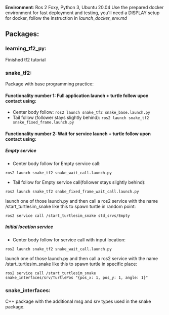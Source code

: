 **Environment**: Ros 2 Foxy, Python 3, Ubuntu 20.04
Use the prepared docker environment for fast deployment and testing, you'll need a DISPLAY setup for docker, follow the instruction in *launch_docker_env.md*

## Packages:

### learning_tf2_py: 
Finished tf2 tutorial

### snake_tf2: 
Package with base programming practice: 

#### Functionality number 1: Full application launch + turtle follow upon contact using:

- Center body follow:
```ros2 launch snake_tf2 snake_base.launch.py ```
- Tail follow (follower stays slightly behind):
```ros2 launch snake_tf2 snake_fixed_frame.launch.py ```
  
#### Functionality number 2: Wait for service launch + turtle follow upon contact using:

##### Empty service

- Center body follow for Empty service call:

```ros2 launch snake_tf2 snake_wait_call.launch.py ```
- Tail follow for Empty service call(follower stays slightly behind):

```ros2 launch snake_tf2 snake_fixed_frame_wait_call.launch.py ``` 


launch one of those launch.py and then call a ros2 service with the name /start_turtlesim_snake like this to spawn turtle in random point:

```ros2 service call /start_turtlesim_snake std_srvs/Empty ```

##### Initial location service

- Center body follow for service call with input location:

```ros2 launch snake_tf2 snake_wait_call.launch.py ``` 

launch one of those launch.py and then call a ros2 service with the name /start_turtlesim_snake like this to spawn turtle in specific place:

```ros2 service call /start_turtlesim_snake snake_interfaces/srv/TurtlePos "{pos_x: 1, pos_y: 1, angle: 1}"```

### snake_interfaces: 
C++ package with the additional msg and srv types used in the snake package.

